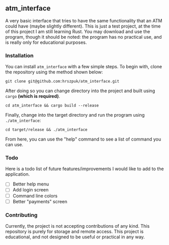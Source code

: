 ## atm_interface
A very basic interface that tries to have the same functionality that an ATM could have (maybe slightly different).
This is just a test project, at the time of this project I am still learning Rust. You may download and use the program, though it should be noted: the program has no practical use, and is really only for educational purposes.

### Installation
You can install `atm_interface` with a few simple steps.
To begin with, clone the repository using the method shown below:
``` 
git clone git@github.com:hrszpuk/atm_interface.git
```
After doing so you can change directory into the project and built using `cargo` **(which is required)**.
``` 
cd atm_interface && cargo build --release
```
Finally, change into the target directory and run the program using `./atm_interface`:
``` 
cd target/release && ./atm_interface
```
From here, you can use the "help" command to see a list of command you can use.

### Todo
Here is a todo list of future features/improvements I would like to add to the application.
- [ ] Better help menu
- [ ] Add login screen
- [ ] Command line colors
- [ ] Better "payments" screen

### Contributing
Currently, the project is not accepting contributions of any kind.
This repository is purely for storage and remote access.
This project is educational, and not designed to be useful or practical in any way.
